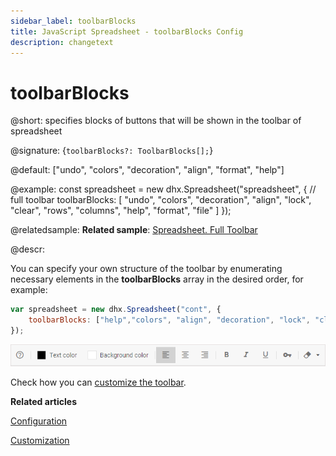 ```yaml
---
sidebar_label: toolbarBlocks
title: JavaScript Spreadsheet - toolbarBlocks Config
description: changetext
---
```


# toolbarBlocks

@short: specifies blocks of buttons that will be shown in the toolbar of spreadsheet

@signature: {`toolbarBlocks?: ToolbarBlocks[];`}

@default: ["undo", "colors", "decoration", "align", "format", "help"]

@example:
const spreadsheet = new dhx.Spreadsheet("spreadsheet", {
    // full toolbar
    toolbarBlocks: [
        "undo",
        "colors",
        "decoration",
        "align",
        "lock",
        "clear",
        "rows",
        "columns",
        "help",
        "format",
        "file"
    ]
});

@relatedsample:
**Related sample**: [Spreadsheet. Full Toolbar](https://snippet.dhtmlx.com/kpm017nx)

@descr:

You can specify your own structure of the toolbar by enumerating necessary elements in the **toolbarBlocks** array in the desired order, for example:

~~~js
var spreadsheet = new dhx.Spreadsheet("cont", {
	toolbarBlocks: ["help","colors", "align", "decoration", "lock", "clear"]
});
~~~

![Custom toolbar](../assets/custom_toolbar.png)

Check how you can [customize the toolbar](customization.md/#toolbar).

**Related articles**

[Configuration](configuration.md#toolbar)

[Customization](customization.md)
